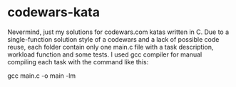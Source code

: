 # codewars-kata

Nevermind, just my solutions for codewars.com katas written in C.
Due to a single-function solution style of a codewars and a lack of possible code reuse, each folder contain only one main.c file with a task description, workload function and some tests.
I used gcc compiler for manual compiling each task with the command like this:

gcc main.c -o main -lm